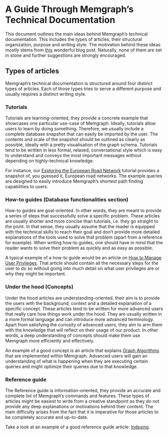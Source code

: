 # A Guide Through Memgraph’s Technical Documentation

This document outlines the main ideas behind Memgraph’s technical documentation.
This includes the types of articles, their structural organization, purpose and
writing style. The motivation behind these ideas mostly stems from
[this](https://www.divio.com/blog/documentation/) wonderful blog post.
Naturally, none of them are set in stone and further suggestions are strongly
encouraged.

## Types of articles
Memgraph’s technical documentation is structured around four distinct types of
articles. Each of those types tries to serve a different purpose and usually
requires a distinct writing style.

### Tutorials
Tutorials are learning-oriented, they provide a concrete example that showcases
one particular use-case of Memgraph. Ideally, tutorials allow users to learn by
doing something. Therefore, we usually include a complete database snapshot that
can easily be imported by the user. The contents and scale of the snapshot
should be outlined as clearly as possible, ideally with a pretty visualisation
of the graph schema. Tutorials tend to be written in less formal, relaxed,
conversational style which is easy to understand and conveys the most important
messages without depending on highly-technical knowledge.

For instance, our [Exploring the European Road
Network](docs/tutorials/analyzing-ted-talks.md) tutorial provides a snapshot of,
you guessed it, European road networks.  The example queries are designed to
easily introduce Memgraph’s shortest path finding capabilities to users.

### How-to guides (Database functionalities section)
How-to guides are goal-oriented. In other words, they are meant to provide a
series of steps that successfully solve a specific problem. These articles are
usually shorter and more concise than tutorials, i.e. they go straight to the
point. In that sense, they usually assume that the reader is equipped with the
technical skills to reach their goal and don’t provide more detailed
explanations of the tools used to solve that problem (apart from a reference for
example). When writing how-to guides, one should have in mind that the reader
wants to solve their problem as quickly and as easy as possible.

A typical example of a how-to guide would be an article on [How to Manage User
Privileges](docs/database-functionalities/manage-user-privileges.md). That
article should contain all the necessary steps for the user to do so without
going into much detail on what user privileges are or why they might be
important.

### Under the hood (Concepts)
Under the hood articles are understanding-oriented, their aim is to provide the
users with the background, context and a detailed explanation of a specific
concept. These articles tend to be written for more advanced users that really
care how things work under the hood. They are usually written in a more formal
language and can introduce more advanced terminology. Apart from satisfying the
curiosity of advanced users, they aim to arm them with the knowledge that will
reflect on their usage of our product. In other words, a deep understanding of
concepts should make them use Memgraph more efficiently and effectively.

An example of a good concept is an article that explains [Graph
Algorithms](docs/reference-guide/graph-algorithms.md) that are implemented within
Memgraph. Advanced users will gain an understanding of what is happening when
they are executing certain queries and might optimize their queries due to that
knowledge.

### Reference guide
The Reference guide is information-oriented, they provide an accurate and
complete list of Memgraph’s commands and features. These types of articles might
be easiest to write from a creative standpoint as they do not provide any deep
explanations or motivations behind their content. The main difficulty arises
from the fact that it is imperative for those articles to be completely accurate
and up-to-date.

Take a look at an example of a good reference guide article:
[Indexing](docs/reference-guide/indexing.md).
